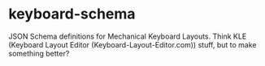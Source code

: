 # keyboard-schema
JSON Schema definitions for Mechanical Keyboard Layouts. Think KLE (Keyboard Layout Editor (Keyboard-Layout-Editor.com)) stuff, but to make something better? 
